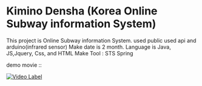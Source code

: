# Kimino Densha (Korea Online Subway information System)

This project is Online Subway information System. used public used api and arduino(infrared sensor)
Make date is 2 month. Language is Java, JS,Jquery, Css, and HTML
Make Tool : STS Spring

demo movie :: 

[![Video Label](http://img.youtube.com/vi/Dwukzfs52Xs/0.jpg)](https://www.youtube.com/embed/Dwukzfs52Xs)


